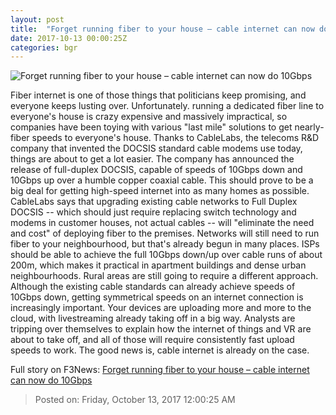```yaml
---
layout: post
title:  "Forget running fiber to your house – cable internet can now do 10Gbps"
date: 2017-10-13 00:00:25Z
categories: bgr
---
```


![Forget running fiber to your house – cable internet can now do 10Gbps](https://boygeniusreport.files.wordpress.com/2013/06/fiber-optic-cable.jpg?quality=98&strip=all)

Fiber internet is one of those things that politicians keep promising, and everyone keeps lusting over. Unfortunately. running a dedicated fiber line to everyone's house is crazy expensive and massively impractical, so companies have been toying with various "last mile" solutions to get nearly-fiber speeds to everyone's house. Thanks to CableLabs, the telecoms R&D company that invented the DOCSIS standard cable modems use today, things are about to get a lot easier. The company has announced the release of full-duplex DOCSIS, capable of speeds of 10Gbps down and 10Gbps up over a humble copper coaxial cable. This should prove to be a big deal for getting high-speed internet into as many homes as possible. CableLabs says that upgrading existing cable networks to Full Duplex DOCSIS -- which should just require replacing switch technology and modems in customer houses, not actual cables -- will "eliminate the need and cost" of deploying fiber to the premises. Networks will still need to run fiber to your neighbourhood, but that's already begun in many places. ISPs should be able to achieve the full 10Gbps down/up over cable runs of about 200m, which makes it practical in apartment buildings and dense urban neighbourhoods. Rural areas are still going to require a different approach. Although the existing cable standards can already achieve speeds of 10Gbps down, getting symmetrical speeds on an internet connection is increasingly important. Your devices are uploading more and more to the cloud, with livestreaming already taking off in a big way. Analysts are tripping over themselves to explain how the internet of things and VR are about to take off, and all of those will require consistently fast upload speeds to work. The good news is, cable internet is already on the case.


Full story on F3News: [Forget running fiber to your house – cable internet can now do 10Gbps](http://www.f3nws.com/n/ZPMsjG)

> Posted on: Friday, October 13, 2017 12:00:25 AM
